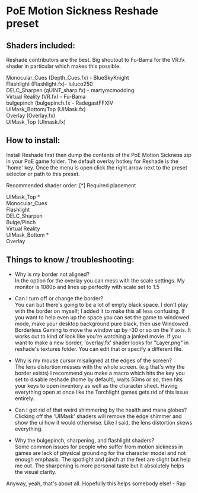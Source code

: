 # PoE Motion Sickness Reshade preset

## Shaders included:
Reshade contributors are the best. Big shoutout to Fu-Bama for the VR.fx shader in particular which makes this possible.  

Monocular_Cues (Depth_Cues.fx) - BlueSkyKnight  
Flashlight (Flashlight.fx)- luluco250  
DELC_Sharpen (qUINT_sharp.fx) - martymcmodding  
Virtual Reality (VR.fx) - Fu-Bama  
bulgepinch (bulgepinch.fx - RadegastFFXIV  
UIMask_Bottom/Top (UIMask.fx)  
Overlay (Overlay.fx)  
UIMask_Top (UImask.fx)  

## How to install:
Install Reshade first then dump the contents of the PoE Motion Sickness zip in your PoE game folder. The default overlay hotkey for Reshade is the 'home' key. Once the menu is open click the right arrow next to the preset selector or path to this preset.

Recommended shader order: [*] Required placement

UIMask_Top *  
Monocular_Cues  
Flashlight  
DELC_Sharpen  
Bulge/Pinch  
Virtual Reality  
UIMask_Bottom *  
Overlay  

## Things to know / troubleshooting: 

- Why is my border not aligned?   
In the option for the overlay you can mess with the scale settings. My monitor is 1080p and lines up perfectly with scale set to 1.5

- Can I turn off or change the border?  
You can but there's going to be a lot of empty black space. I don't play with the border on myself; I added it to make this all less confusing. If you want to help even up the space you can set the game to windowed mode, make your desktop background pure black, then use Windowed Borderless Gaming to move the window up by -30 or so on the Y axis. It works out to kind of look like you're watching a janked movie. If you want to make a new border, 'overlay.fx' shader looks for "Layer.png" in reshade's textures folder. You can edit that or specify a different file.

- Why is my mouse cursor misaligned at the edges of the screen?  
The lens distortion messes with the whole screen. (e.g that's why the border exists) I recommend you make a macro which hits the key you set to disable reshade (home by default), waits 50ms or so, then hits your keys to open inventory as well as the character sheet. Having everything open at once like the Torchlight games gets rid of this issue entirely.

- Can I get rid of that weird shimmering by the health and mana globes?  
Clicking off the 'UIMask' shaders will remove the edge shimmer and show the ui how it would otherwise. Like I said, the lens distortion skews everything.

- Why the bulgepinch, sharpening, and flashlight shaders?  
Some common issues for people who suffer from motion sickness in games are lack of physical grounding for the character model and not enough emphasis. The spotlight and pinch at the feet are slight but help me out. The sharpening is more personal taste but it absolutely helps the visual clarity.

Anyway, yeah, that's about all. Hopefully this helps somebody else! - Rap
